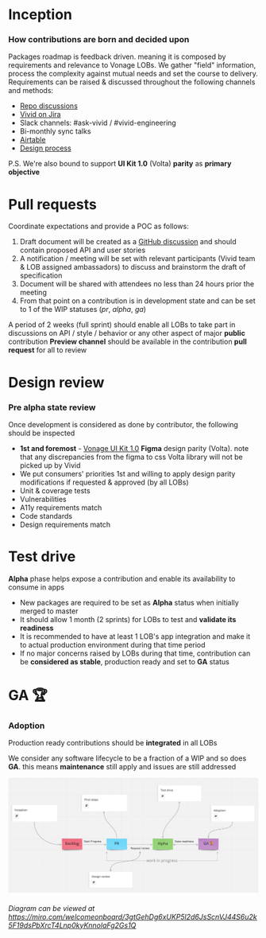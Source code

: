 # Inception
### How contributions are born and decided upon
Packages roadmap is feedback driven. meaning it is composed by requirements and relevance to Vonage LOBs.
We gather "field" information, process the complexity against mutual needs and set the course to delivery.
Requirements can be raised & discussed throughout the following channels and methods:
- [Repo discussions](https://github.com/Vonage/vivid/discussions)
- [Vivid on Jira](https://jira.vonage.com/secure/RapidBoard.jspa?rapidView=1220&projectKey=VIV&view=detail&selectedIssue=VIV-493)
- Slack channels: #ask-vivid / #vivid-engineering
- Bi-monthly sync talks
- [Airtable](https://airtable.com/shrwoX0oK31iAjq3N)
- [Design process](design-develop-process.md)

P.S. We're also bound to support **UI Kit 1.0** (Volta) **parity** as **primary objective**

# Pull requests

Coordinate expectations and provide a POC as follows:

1. Draft document will be created as a [GitHub discussion](https://github.com/Vonage/vivid/discussions/732) and should contain proposed API and user stories
2. A notification / meeting will be set with relevant participants (Vivid team & LOB assigned ambassadors) to discuss and brainstorm the draft of specification
3. Document will be shared with attendees no less than 24 hours prior the meeting
4. From that point on a contribution is in development state and can be set to 1 of the WIP statuses (*pr*, *alpha*, *ga*)

A period of 2 weeks (full sprint) should enable all LOBs to take part in discussions on API / style / behavior or any other aspect of major **public** contribution
**Preview channel** should be available in the contribution **pull request** for all to review
# Design review
### Pre alpha state review

Once development is considered as done by contributor, the following should be inspected

- **1st and foremost** - [Vonage UI Kit 1.0](https://www.figma.com/file/kySd5ohfU2yaVGMdlhIpOm/Vonage-UI-Kit-1.0?node-id=8877%3A508) **Figma** design parity (Volta). note that any discrepancies from the figma to css Volta library will not be picked up by Vivid
- We put consumers' priorities 1st and willing to apply design parity modifications if requested & approved (by all LOBs)
- Unit & coverage tests
- Vulnerabilities
- A11y requirements match
- Code standards
- Design requirements match

# Test drive

**Alpha** phase helps expose a contribution and enable its availability to consume in apps

- New packages are required to be set as **Alpha** status when initially merged to master
- It should allow 1 month (2 sprints) for LOBs to test and **validate its readiness**
- It is recommended to have at least 1 LOB's app integration and make it to actual production environment during that time period
- If no major concerns raised by LOBs during that time, contribution can be **considered as stable**, production ready and set to **GA** status

# GA 🏆
### Adoption

Production ready contributions should be **integrated** in all LOBs

We consider any software lifecycle to be a fraction of a WIP and so does **GA**. this means **maintenance** still apply and issues are still addressed

![image](assets/images/development-status-flow-diagram.jpeg)
###### Diagram can be viewed at https://miro.com/welcomeonboard/3gtGehDg6xUKP5l2d6JsScnVJ44S6u2k5F19dsPbXrcT4Lnp0kyKnnolaFg2Gs1Q